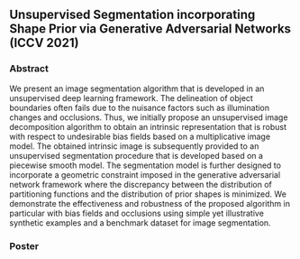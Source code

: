 ## Unsupervised Segmentation incorporating Shape Prior via Generative Adversarial Networks (ICCV 2021)

### Abstract

We present an image segmentation algorithm that is developed in an unsupervised deep learning framework. The delineation of object boundaries often fails due to the nuisance factors such as illumination changes and occlusions. Thus, we initially propose an unsupervised image decomposition algorithm to obtain an intrinsic representation that is robust with respect to undesirable bias fields based on a multiplicative image model. The obtained intrinsic image is subsequently provided to an unsupervised segmentation procedure that is developed based on a piecewise smooth model. The segmentation model is further designed to incorporate a geometric constraint imposed in the generative adversarial network framework where the discrepancy between the distribution of partitioning functions and the distribution of prior shapes is minimized. We demonstrate the effectiveness and robustness of the proposed algorithm in particular with bias fields and occlusions using simple yet illustrative synthetic examples and a benchmark dataset for image segmentation.

### Poster
<object data="iccv2021_09869_poster_final.pdf" width="500" height="500" type='application/pdf'></object>
